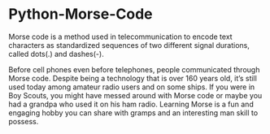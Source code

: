 # Python-Morse-Code
Morse code is a method used in telecommunication to encode text characters as standardized sequences of two different signal durations, called dots(.) and dashes(-). 

Before cell phones even before telephones, people communicated through Morse code. Despite being a technology that is over 160 years old, it’s still used today among amateur radio users and on some ships. If you were in Boy Scouts, you might have messed around with Morse code or maybe you had a grandpa who used it on his ham radio. Learning Morse is a fun and engaging hobby you can share with gramps and an interesting man skill to possess.


